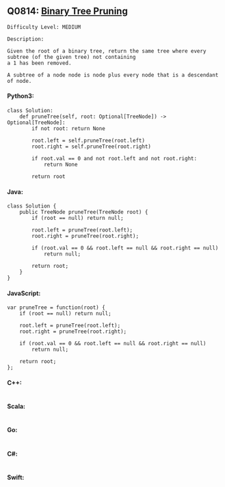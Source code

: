 ## Q0814: [Binary Tree Pruning](https://leetcode.com/problems/binary-tree-pruning/)

```
Difficulty Level: MEDIUM
```

```
Description:

Given the root of a binary tree, return the same tree where every subtree (of the given tree) not containing
a 1 has been removed.

A subtree of a node node is node plus every node that is a descendant of node.
```

#### Python3:

```
class Solution:
    def pruneTree(self, root: Optional[TreeNode]) -> Optional[TreeNode]:
        if not root: return None

        root.left = self.pruneTree(root.left)
        root.right = self.pruneTree(root.right)

        if root.val == 0 and not root.left and not root.right:
            return None

        return root
```

#### Java:

```
class Solution {
    public TreeNode pruneTree(TreeNode root) {
        if (root == null) return null;

        root.left = pruneTree(root.left);
        root.right = pruneTree(root.right);

        if (root.val == 0 && root.left == null && root.right == null)
            return null;

        return root;
    }
}
```

#### JavaScript:

```
var pruneTree = function(root) {
    if (root == null) return null;

    root.left = pruneTree(root.left);
    root.right = pruneTree(root.right);

    if (root.val == 0 && root.left == null && root.right == null)
        return null;

    return root;
};
```

#### C++:

```

```

#### Scala:

```

```

#### Go:

```

```

#### C#:

```

```

#### Swift:

```

```